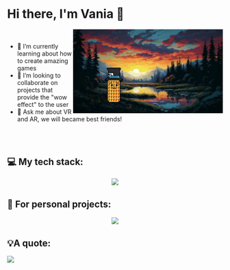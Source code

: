 

# Hi there, I'm Vania 👋
<img align="right" src="assets/landscape.jpeg" width="350px">

&nbsp;
- 🔭 I’m currently learning about how to create amazing games
- 👯 I’m looking to collaborate on projects that provide the "wow effect" to the user
- 💬 Ask me about VR and AR, we will became best friends!

<br clear="left"/>
&nbsp;

## 💻 My tech stack:
<p align="center">
  <a href="https://skillicons.dev">
    <img src="https://skillicons.dev/icons?i=git,c,androidstudio,kotlin,matlab,react" />
  </a>
</p>

## 👾 For personal projects:
<p align="center">
  <a href="https://skillicons.dev">
    <img src="https://skillicons.dev/icons?i=arduino,bash,cs,css,js,figma,opencv,py,unity" />
  </a>
</p>

## 💡A quote:
[![](https://quotes-github-readme.vercel.app/api?type=horizontal&theme=dracula&quote=Documentation%20is%20a%20love%20letter%20that%20you%20write%20to%20your%20future%20self&author=Damian%20Conway&border=true)](https://github.com/piyushsuthar/github-readme-quotes)

<!--
**vaffer94/vaffer94** is a ✨ _special_ ✨ repository because its `README.md` (this file) appears on your GitHub profile.

Here are some ideas to get you started:

- 🔭 I’m currently working on ...
- 🌱 I’m currently learning ...
- 👯 I’m looking to collaborate on ...
- 🤔 I’m looking for help with ...
- 💬 Ask me about ...
- 📫 How to reach me: ...
- 😄 Pronouns: ...
- ⚡ Fun fact: ...


## 🏆 My Stats:

<p align="center">
    <img height=175 alt="GitHub Stats" src="https://github-readme-stats.vercel.app/api?username=vaffer94&show_icons=true&count_private=true&theme=dark" />&nbsp;&nbsp;
</p>
-->
